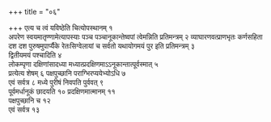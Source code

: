 +++
title = "०६"

+++
एत्य च त्वं यविष्ठेति चित्योपस्थानम् १  
अपरेण स्वयमातृण्णामेत्यापस्याः
पञ्च पञ्चानूकान्तेष्वपां त्वेमन्निति प्रतिमन्त्रम् २
व्याघारणवत्प्राणभृतः कर्णसहिता दश दश
पुरुषमुपार्प्यैके रेतःसिग्वेलायां च सर्वतो यथायोगमयं पुर इति
प्रतिमन्त्रम् ३  
द्वितीयमयं पश्चादिति ४  
लोकम्पृणा दक्षिणांसादध्या
मध्यात्प्रदक्षिणमाऽऽनूकान्तात्पूर्वस्मात् ५  
प्रत्येत्य शेषम् ६
पक्षपुच्छानि पराग्भिरप्ययेभ्योऽधि ७  
एवं सर्वत्र ८
मध्ये पुरीषं निवपति पुर्ववत् ९  
पूर्वमर्धानूकं छादयति १०
प्रदक्षिणमात्मानम् ११  
पक्षपुच्छानि च १२  
एवं
सर्वत्र १३  
